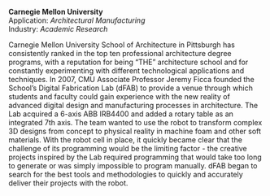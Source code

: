 **Carnegie Mellon University**
<br />Application: *Architectural Manufacturing*
<br />Industry: *Academic Research*

Carnegie Mellon University School of Architecture in Pittsburgh has consistently ranked in the top ten professional architecture degree programs, with a reputation for being “THE” architecture school and for constantly experimenting with different technological applications and techniques. In 2007, CMU Associate Professor Jeremy Ficca founded the School’s Digital Fabrication Lab (dFAB) to provide a venue through which students and faculty could gain experience with the new reality of advanced digital design and manufacturing processes in architecture. The Lab acquired a 6-axis ABB IRB4400 and added a rotary table as an integrated 7th axis. The team wanted to use the robot to transform complex 3D designs from concept to physical reality in machine foam and other soft materials. With the robot cell in place, it quickly became clear that the challenge of its programming would be the limiting factor - the creative projects inspired by the Lab required programming that would take too long to generate or was simply impossible to program manually. dFAB began to search for the best tools and methodologies to quickly and accurately deliver their projects with the robot.